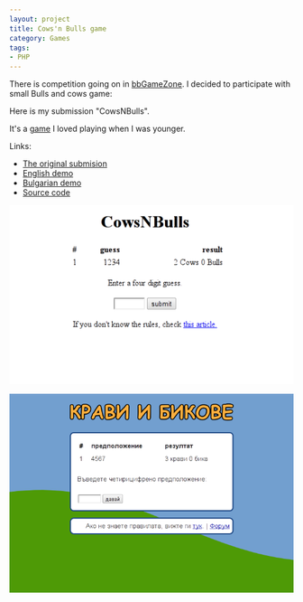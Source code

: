 ```yaml
---
layout: project
title: Cows'n Bulls game
category: Games
tags:
- PHP
---
```


There is competition going on in [bbGameZone](http://community.bbgamezone.net/index.php/topic,2705.0.html). I decided to participate with small Bulls and cows game:

Here is my submission "CowsNBulls".

It's a [game](http://en.wikipedia.org/wiki/Bulls_and_cows) I loved playing when I was younger.

Links:

* [The original submision](http://community.bbgamezone.net/index.php/topic,2705.0.html)
* [English demo](http://posterfans.com/game/)
* [Bulgarian demo](http://igrii.com/kravi_i_bikove/)
* [Source code](https://github.com/aquilax/cowsNBulls)

![Screenshot 2](/img/cowsn-bulls_2.png)

![Screenshot 1](/img/cowsn-bulls_1.png)

